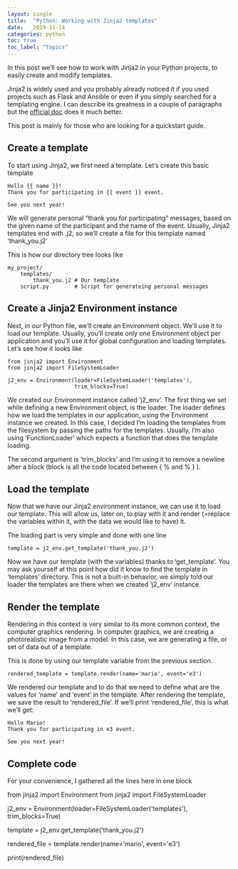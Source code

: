 ```yaml
---
layout: single
title:  "Python: Working with Jinja2 templates"
date:   2019-11-14
categories: python
toc: true
toc_label: "Topics"
---
```


In this post we’ll see how to work with Jinja2 in your Python projects, to easily create and modify templates.

Jinja2 is widely used and you probably already noticed it if you used projects such as Flask and Ansible or even if you simply searched for a templating engine. I can describe its greatness in a couple of paragraphs but the [official doc](https://palletsprojects.com/p/jinja) does it much better.

This post is mainly for those who are looking for a quickstart guide.

## Create a template

To start using Jinja2, we first need a template. Let’s create this basic template

```
Hello {{ name }}!
Thank you for participating in {{ event }} event.

See you next year!
```

We will generate personal “thank you for participating” messages, based on the given name of the participant and the name of the event.
Usually, Jinja2 templates end with .j2, so we’ll create a file for this template named ‘thank_you.j2’

This is how our directory tree looks like

```
my_project/
    templates/
        thank_you.j2 # Our template 
    script.py        # Script for generateing personal messages
```

## Create a Jinja2 Environment instance

Next, in our Python file, we’ll create an Environment object. We’ll use it to load our template. Usually, you’ll create only one Environment object per application and you’ll use it for global configuration and loading templates. Let’s see how it looks like

```
from jinja2 import Environment
from jinja2 import FileSystemLoader

j2_env = Environment(loader=FileSystemLoader('templates'),
                     trim_blocks=True)
```

We created our Environment instance called ‘j2_env’. The first thing we set while defining a new Environment object, is the loader. The loader defines how we load the templates in our application, using the Environment instance we created. In this case, I decided I’m loading the templates from the filesystem by passing the paths for the templates. Usually, I’m also using ‘FunctionLoader’ which expects a function that does the template loading.

The second argument is ‘trim_blocks’ and I’m using it to remove a newline after a block (block is all the code located between { % and % } ).

## Load the template

Now that we have our Jinja2 environment instance, we can use it to load our template. This will allow us, later on, to play with it and render (=replace the variables within it, with the data we would like to have) it.

The loading part is very simple and done with one line

```
template = j2_env.get_template('thank_you.j2')
```

Now we have our template (with the variables) thanks to ‘get_template’. You may ask yourself at this point how did it know to find the template in ‘templates’ directory. This is not a built-in behavior, we simply told our loader the templates are there when we created ‘j2_env’ instance.

## Render the template

Rendering in this context is very similar to its more common context, the computer graphics rendering. In computer graphics, we are creating a photorealistic image from a model. In this case, we are generating a file, or set of data out of a template.

This is done by using our template variable from the previous section.

```
rendered_template = template.render(name='mario', event='e3')
```

We rendered our template and to do that we need to define what are the values for ‘name’ and ‘event’ in the template. After rendering the template, we save the result to ‘rendered_file’. If we’ll print ‘rendered_file’, this is what we’ll get:

```
Hello Mario!
Thank you for participating in e3 event.

See you next year!
```

## Complete code

For your convenience, I gathered all the lines here in one block

from jinja2 import Environment
from jinja2 import FileSystemLoader

j2_env = Environment(loader=FileSystemLoader('templates'),                                                                                                                            
                     trim_blocks=True)

template = j2_env.get_template('thank_you.j2')

rendered_file = template.render(name='mario', event='e3')

print(rendered_file)
